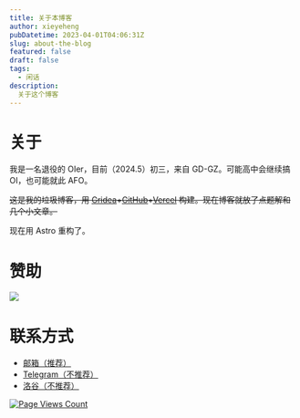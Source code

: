 ```yaml
---
title: 关于本博客
author: xieyeheng
pubDatetime: 2023-04-01T04:06:31Z
slug: about-the-blog
featured: false
draft: false
tags:
  - 闲话
description:
  关于这个博客
---
```


# 关于

我是一名退役的 OIer，目前（2024.5）初三，来自 GD-GZ。可能高中会继续搞 OI，也可能就此 AFO。

~~这是我的垃圾博客，用 [Gridea](https://github.com/getgridea/gridea)+[GitHub](https://github.com/)+[Vercel](https://vercel.com/) 构建。现在博客就放了点题解和几个小文章。~~

现在用 Astro 重构了。

# 赞助

![](https://xijp.cloud/post-images/1707304545219.jpg)



# 联系方式

+ [邮箱（推荐）](mailto:xieyeheng@outlook.com)
+ [Telegram（不推荐）](https://t.me/koji_tasho)
+ [洛谷（不推荐）](https://www.luogu.com.cn/user/635555)

[![Page Views Count](https://badges.toozhao.com/badges/01GY3VPTCR5EE8GAN9HKB7J2C5/orange.svg)](https://badges.toozhao.com/stats/01GY3VPTCR5EE8GAN9HKB7J2C5 "Get your own page views count badge on badges.toozhao.com")